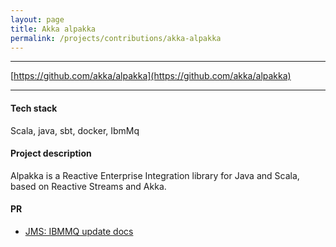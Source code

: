 ```yaml
---
layout: page
title: Akka alpakka
permalink: /projects/contributions/akka-alpakka
---
```


----
[https://github.com/akka/alpakka](https://github.com/akka/alpakka)  
 
****

#### Tech stack
Scala, java, sbt, docker, IbmMq

#### Project description
Alpakka is a Reactive Enterprise Integration library for Java and Scala, based on Reactive Streams and Akka.

#### PR
* [JMS: IBMMQ update docs](https://github.com/akka/alpakka/pull/1482)